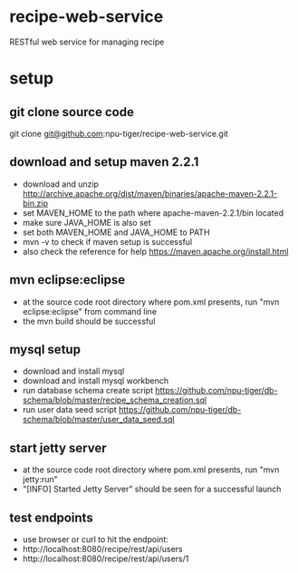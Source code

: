 # recipe-web-service
RESTful web service for managing recipe

# setup
## git clone source code
git clone git@github.com:npu-tiger/recipe-web-service.git

## download and setup maven 2.2.1
- download and unzip http://archive.apache.org/dist/maven/binaries/apache-maven-2.2.1-bin.zip
- set MAVEN_HOME to the path where apache-maven-2.2.1/bin located
- make sure JAVA_HOME is also set
- set both MAVEN_HOME and JAVA_HOME to PATH
- mvn -v to check if maven setup is successful
- also check the reference for help https://maven.apache.org/install.html

## mvn eclipse:eclipse
- at the source code root directory where pom.xml presents, run "mvn eclipse:eclipse" from command line
- the mvn build should be successful

## mysql setup
- download and install mysql
- download and install mysql workbench
- run database schema create script https://github.com/npu-tiger/db-schema/blob/master/recipe_schema_creation.sql
- run user data seed script https://github.com/npu-tiger/db-schema/blob/master/user_data_seed.sql

## start jetty server
- at the source code root directory where pom.xml presents, run "mvn jetty:run"
- "[INFO] Started Jetty Server" should be seen for a successful launch

## test endpoints
- use browser or curl to hit the endpoint:
- http://localhost:8080/recipe/rest/api/users
- http://localhost:8080/recipe/rest/api/users/1
